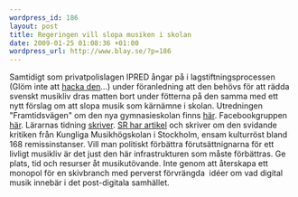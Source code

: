 ```yaml
--- 
wordpress_id: 186 
layout: post
title: Regeringen vill slopa musiken i skolan 
date: 2009-01-25 01:08:36 +01:00 
wordpress_url: http://www.blay.se/?p=186 
---
```


Samtidigt som privatpolislagen IPRED ångar på i lagstiftningsprocessen (Glöm inte att [hacka den](http://christopherkullenberg.se/?p=461)...) under föranledning att den behövs för att rädda svenskt musikliv dras matten bort under fötterna på den samma med ett nytt förslag om att slopa musik som kärnämne i skolan. Utredningen "Framtidsvägen" om den nya gymnasieskolan finns [här](http://regeringen.se/sb/d/108/a/101587). Facebookgruppen [här](http://www.facebook.com/group.php?gid=42190719118). Lärarnas tidning [skriver](http://www.lararnastidning.se/LT_Output_2005.asp?isDebate=true&CategoryID=3618&ArticleID=403776&ArticleStateID=2). [SR har artikel](http://www.sr.se/sida/Arkiv.aspx?programId=1012&artikel=2323798&date=2008-09-01%20) och skriver om den svidande kritiken från Kungliga Musikhögskolan i Stockholm, ensam kulturröst bland 168 remissinstanser. Vill man politiskt förbättra förutsättnignarna för ett livligt musikliv är det just den här infrastrukturen som måste förbättras. Ge plats, tid och resurser åt musikutövande. Inte genom att återskapa ett monopol för en skivbranch med perverst förvrängda  idéer om vad digital musik innebär i det post-digitala samhället. 